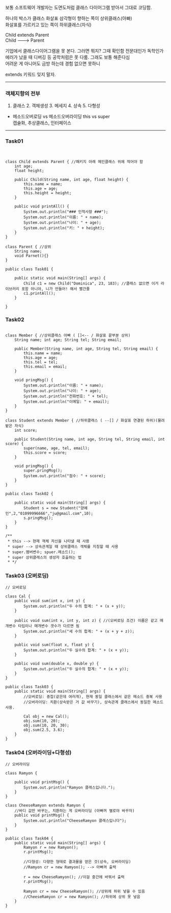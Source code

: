 보통 소프트웨어 개발자는 도면도처럼 클래스 다이어그램 받아서 그대로 코딩함.    
  
하나의 박스가 클래스 화살표 삼각형이 향하는 쪽이 상위클래스(아빠)  
화살표를 가르키고 있는 쪽이 하위클래스(자식)  
  
Child extends Parent  
Child ---> Parent  
  
기업에서 클래스다이어그램을 못 본다. 그러면 뭐지? 그때 확인함 전문대인가 독학인가  
에러가 났을 때 디버깅 등 공학처럼은 못 다룸. 그래도 보퉁 해준다심  
어려운 게 아니어도 금방 하는데 경험 없으면 못하니  
  
extends 키워드 잊지 말자.  
  
*** 
  
### 객체지향의 전부 
1. 클래스 2. 객체생성 3. 메세지 4. 상속 5. 다형성

* 메소드오버로딩 vs 메소드오버라이딩 this vs super  
캡슐화, 추상클래스, 인터페이스  
  
*** 
  
### Task01 
```


class Child extends Parent { //패키지 아래 메인클래스 위에 적어야 함 
	int age; 
	float height;
	
	public Child(String name, int age, float height) {
		this.name = name; 
		this.age = age; 
		this.height = height; 
	}
	
	public void printAll() {
		System.out.println("### 인적사항 ###");
		System.out.println("이름: " + name);
		System.out.println("나이: " + age);
		System.out.println("키: " + height);
	}
}

class Parent { //상위 
	String name; 
	void Parnet(){}
}

public class Task01 {

	public static void main(String[] args) {
		Child c1 = new Child("Dominica", 23, 183); //클래스 없으면 이거 라이브러리 포함 아니야, 니가 만들어! 해서 빨간줄
		c1.printAll(); 
	}

}
``` 
  
### Task02 
```

class Member { //상위클래스 아빠 ( []<-- / 화살표 끝부분 상위)
	String name; int age; String tel; String email; 
	
	public Member(String name, int age, String tel, String email) {
		this.name = name;
		this.age = age;
		this.tel = tel; 
		this.email = email;
	}
	
	void pringMsg() { 
		System.out.println("이름: " + name);
		System.out.println("나이: " + age);
		System.out.println("전화번호: " + tel);
		System.out.println("이메일: " + email);
	}
}

class Student extends Member { //하위클래스 ( --[] / 화살표 연결된 하위)(물려밭은 자식)
	int score; 
	
	public Student(String name, int age, String tel, String email, int score) {
		super(name, age, tel, email);
		this.score = score; 
	}
	
	void pringMsg() { 
		super.pringMsg();
		System.out.println("점수: " + score);
	}
}

public class Task02 {

	public static void main(String[] args) {
		Student s = new Student("양예인",2,"01099996666","ju@gmail.com",10);
		s.pringMsg();
	}
}

/**  
 * this --> 현재 객체 자신을 나타낼 때 사용 
 * super --> 상속관계일 때 상위클래스 객체를 지칭할 때 사용 
 * super.멤버변수; spuer.메소드(); 
 * super 상위클래스의 생성자 호출하는 법
 * */
``` 
  
### Task03 (오버로딩) 
```
// 오버로딩 

class Cal {
	public void sum(int x, int y) {
		System.out.println("두 수의 합계: " + (x + y));
	}
	
	public void sum(int x, int y, int z) { //(오버로딩 조건) 이름은 같고 매개변수 타입이나 매개변수 갯수가 다르면 됨
		System.out.println("세 수의 합계: " + (x + y + z));
	}
	
	public void sum(float x, float y) {
		System.out.println("두 실수의 합계: " + (x + y));
	}
	
	public void sum(double x, double y) {
		System.out.println("두 실수의 합계: " + (x + y));
	}
}

public class Task03 {
	public static void main(String[] args) {
		//오버로딩: 중첩(같은데 여러개), 현재 동일 클래스에서 같은 메소드 중복 사용 
		//오버라이딩: 치환(상속받은 거 값 바꾸기), 상속관계 클래스에서 동일한 메소드 사용. 
		
		Cal obj = new Cal();
		obj.sum(10, 20);
		obj.sum(10, 20, 30);
		obj.sum(2.5, 3.6);
	}
}
```
  
### Task04 (오버라이딩+다형성) 
```
// 오버라이딩 

class Ramyon {
	
	public void printMsg() {
		System.out.println("Ramyon 클래스입니다.");
	}
}

class CheeseRamyon extends Ramyon {
	//바디 값만 바꾸는, 치환하는 게 오버라이딩 (아빠꺼 별로야 바꾸자) 
	public void printMsg() {
		System.out.println("CheeseRamyon 클래스입니다");
	}
}

public class Task04 {
	public static void main(String[] args) {
		Ramyon r = new Ramyon();
		r.printMsg();
		
		//다형성: 다향한 형태로 결과물을 얻은 것(상속, 오버라이딩)
		//Ramyon cr = new Ramyon(); --> 아빠꺼 출력 
		
		r = new CheeseRamyon(); //이걸 중간에 바꿔서 출력 
		r.printMsg();
		
		Ramyon cr = new CheeseRamyon(); //상위에 하위 넣을 수 있음 
		//CheeseRamyon cr = new Ramyon(); //하위에 상위 못 넣음 
	}
}
```
  
